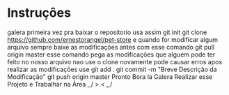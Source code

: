# Instruçôes
galera primeira vez pra baixar o repositorio usa assim
git init
git clone https://github.com/ernestorangel/pet-store
e quando for modificar algum arquivo sempre baixe as modificaçôes antes com esse comando
git pull origin master 
esse comando pega as modificações que alguem pode ter feito no nosso arquivo nao use o clone novamente pode causar erros
apos realizar as modificações use
git add .
git commit -m "Breve Descrição da Modificação"
git push origin master
Pronto Bora la Galera Realizar esse Projeto e Trabalhar na Área
\,,/ >.< \,,/
